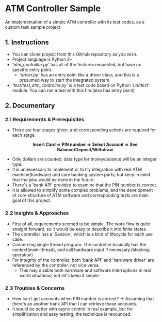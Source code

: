 # ATM Controller Sample
An implementation of a simple ATM controller with its test codes, as a custom task sample project.

## 1. Instructions
* You can clone project from this GitHub repository as you wish.
* Project language is Python 3+ 
* <i>'atm_controller.py'</i> has all of the features requested, but have no specific entry point.
    * <i>'driver.py'</i> has an entry point like a driver class, and this is a presumed way to start the integrated system.
* <i>'test/test_atm_controller.py'</i> is a test code based on Python <i>'unittest'</i> module. You can run a test with this file.(also has entry point)

## 2. Documentary
### 2.1 Requirements & Prerequisites
* There are four stages given, and corresponding actions are required for each stage. <p style="text-align: center; ">
<b>Insert Card => PIN number => Select Account => See Balance/Deposit/Withdraw</b></p>
* Only dollars are counted; data type for money/balance will be an integer type.
* It is unnecessary to implement or to try integration with real ATM machine(hardware) and core banking system parts;
but keep in mind that the jobs would be done in the future. 
* There's a 'bank API' provided to examine that the PIN number is correct.
* It is allowed to simplify some complex problems, and the development of core structure of ATM software and corresponding tests are main goal of this project.   

### 2.2 Insights & Approaches
* First of all, requirements seemed to be simple. The work flow is quite straight forward, so it would be easy to describe it into finite states.
* The controller has a 'Session', which is a kind of lifecycle for each use case.
* Concerning single thread program. The controller basically has the context(main-thread), and call hardware input if necessary.(blocking operation)
* For integrity of the controller, both 'bank API' and 'hardware driver' are referenced by the controller, not vice versa.
    * This may disable both hardware and software interruptions in real world situations; but let's keep it simple.

### 2.3 Troubles & Concerns
* How can I get accounts when PIN number is correct? -> Assuming that there's an another bank API that I can retrieve those accounts.
* It would be better with async control in real example, but for simplification and easy testing, the technique is renounced.
